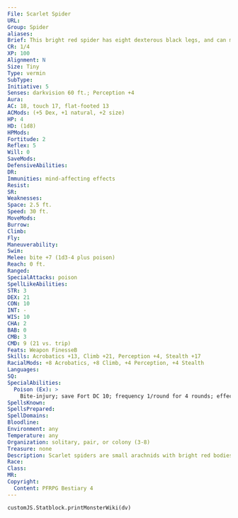 ```yaml
---
File: Scarlet Spider
URL: 
Group: Spider
aliases: 
Brief: This bright red spider has eight dexterous black legs, and can move with amazing speed for its size.
CR: 1/4
XP: 100
Alignment: N
Size: Tiny
Type: vermin
SubType: 
Initiative: 5
Senses: darkvision 60 ft.; Perception +4
Aura: 
AC: 18, touch 17, flat-footed 13
ACMods: (+5 Dex, +1 natural, +2 size)
HP: 4
HD: (1d8)
HPMods: 
Fortitude: 2
Reflex: 5
Will: 0
SaveMods: 
DefensiveAbilities: 
DR: 
Immunities: mind-affecting effects
Resist: 
SR: 
Weaknesses: 
Space: 2.5 ft.
Speed: 30 ft.
MoveMods: 
Burrow: 
Climb: 
Fly: 
Maneuverability: 
Swim: 
Melee: bite +7 (1d3-4 plus poison)
Reach: 0 ft.
Ranged: 
SpecialAttacks: poison
SpellLikeAbilities: 
STR: 3
DEX: 21
CON: 10
INT: -
WIS: 10
CHA: 2
BAB: 0
CMB: 3
CMD: 9 (21 vs. trip)
Feats: Weapon FinesseB
Skills: Acrobatics +13, Climb +21, Perception +4, Stealth +17
RacialMods: +8 Acrobatics, +8 Climb, +4 Perception, +4 Stealth
Languages: 
SQ: 
SpecialAbilities:
  Poison (Ex): >
    Bite-injury; save Fort DC 10; frequency 1/round for 4 rounds; effect 1 Str; cure 1 save.
SpellsKnown: 
SpellsPrepared: 
SpellDomains: 
Bloodline: 
Environment: any
Temperature: any
Organization: solitary, pair, or colony (3-8)
Treasure: none
Description: Scarlet spiders are small arachnids with bright red bodies and black legs. Scarlet spiders don't have web attacks. Though they can be found in any terrain, scarlet spiders are more common in environments where they can hunt large insects and small mammals. A spellcaster who selects a scarlet spider as a familiar gains a +3 bonus on Climb checks as long as the familiar remains within 1 mile of her; a scarlet spider familiar loses the mindless trait and has an Intelligence score appropriate for its master's level.
Race: 
Class: 
MR: 
Copyright:
  Content: PFRPG Bestiary 4
---
```

```dataviewjs
customJS.Statblock.printMonsterWiki(dv)
```
